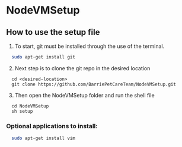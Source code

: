 # NodeVMSetup
## How to use the setup file
1. To start, git must be installed through the use of the terminal.
  ```bash
    sudo apt-get install git
  ```
2. Next step is to clone the git repo in the desired location
  ```
    cd <desired-location>
    git clone https://github.com/BarriePetCareTeam/NodeVMSetup.git
  ```
3. Then open the NodeVMSetup folder and run the shell file
  ```
    cd NodeVMSetup
    sh setup
  ```

### Optional applications to install: 
```bash
  sudo apt-get install vim
```
